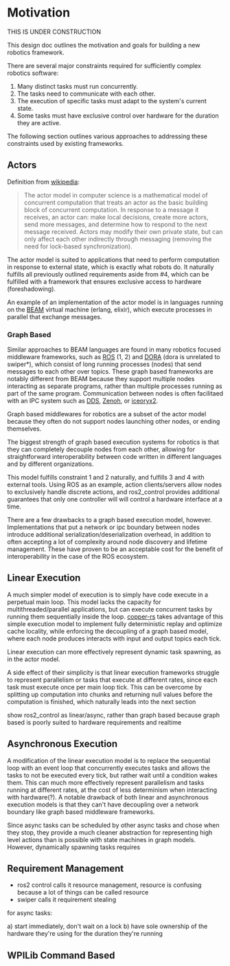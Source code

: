 # Motivation

THIS IS UNDER CONSTRUCTION

This design doc outlines the motivation and goals for building a new robotics framework.

There are several major constraints required for sufficiently complex robotics software:

1. Many distinct tasks must run concurrently.
2. The tasks need to communicate with each other.
3. The execution of specific tasks must adapt to the system's current state.
4. Some tasks must have exclusive control over hardware for the duration they are active.

The following section outlines various approaches to addressing these constraints used by existing frameworks.

## Actors

Definition from [wikipedia](https://en.wikipedia.org/wiki/Actor_model):

> The actor model in computer science is a mathematical model of concurrent computation that treats an actor as the basic building block of concurrent computation. In response to a message it receives, an actor can: make local decisions, create more actors, send more messages, and determine how to respond to the next message received. Actors may modify their own private state, but can only affect each other indirectly through messaging (removing the need for lock-based synchronization).

The actor model is suited to applications that need to perform computation in response to external state, which is exactly what robots do. It naturally fulfills all previously outlined requirements aside from #4, which can be fulfilled with a framework that ensures exclusive access to hardware (foreshadowing).

An example of an implementation of the actor model is in languages running on the [BEAM](https://en.wikipedia.org/wiki/BEAM_(Erlang_virtual_machine)) virtual machine (erlang, elixir), which execute processes in parallel that exchange messages.

### Graph Based

Similar approaches to BEAM languages are found in many robotics focused middleware frameworks, such as [ROS](https://ros.org/) (1, 2) and [DORA](https://dora-rs.ai/) (dora is unrelated to swiper*), which consist of long running processes (nodes) that send messages to each other over topics. These graph based frameworks are notably different from BEAM because they support multiple nodes interacting as separate programs, rather than multiple processes running as part of the same program. Communication between nodes is often facilitaed with an IPC system such as [DDS](https://en.wikipedia.org/wiki/Data_Distribution_Service), [Zenoh](https://zenoh.io/), or [iceoryx2](https://iceoryx.io/).

Graph based middlewares for robotics are a subset of the actor model because they often do not support nodes launching other nodes, or ending themselves.

The biggest strength of graph based execution systems for robotics is that they can completely decouple nodes from each other, allowing for straightforward interoperability between code written in different languages and by different organizations.

This model fulfills constraint 1 and 2 naturally, and fulfills 3 and 4 with external tools. Using ROS as an example, action clients/servers allow nodes to exclusively handle discrete actions, and ros2_control provides additional guarantees that only one controller will will control a hardware interface at a time.

There are a few drawbacks to a graph based execution model, however. Implementations that put a network or ipc boundary between nodes introduce additional serialization/deserialization overhead, in addition to often accepting a lot of complexity around node discovery and lifetime management. These have proven to be an acceptable cost for the benefit of interoperability in the case of the ROS ecosystem.

## Linear Execution

A much simpler model of execution is to simply have code execute in a perpetual main loop. This model lacks the capacity for multithreaded/parallel applications, but can execute concurrent tasks by running them sequentially inside the loop. [copper-rs](https://github.com/copper-project/copper-rs) takes advantage of this simple execution model to implement fully deterministic replay and optimize cache locality, while enforcing the decoupling of a graph based model, where each node produces interacts with input and output topics each tick.

Linear execution can more effectively represent dynamic task spawning, as in the actor model.

A side effect of their simplicity is that linear execution frameworks struggle to represent parallelism or tasks that execute at different rates, since each task must execute once per main loop tick. This can be overcome by splitting up computation into chunks and returning null values before the computation is finished, which naturally leads into the next section

show ros2_control as linear/async, rather than graph based because graph based is poorly suited to hardware requirements and realtime

## Asynchronous Execution

A modification of the linear execution model is to replace the sequential loop with an event loop that concurrently executes tasks and allows the tasks to not be executed every tick, but rather wait until a condition wakes them. This can much more effectively represent parallelism and tasks running at different rates, at the cost of less determinism when interacting with hardware(?). A notable drawback of both linear and asynchronous execution models is that they can't have decoupling over a network boundary like graph based middleware frameworks.

Since async tasks can be scheduled by other async tasks and chose when they stop, they provide a much cleaner abstraction for representing high level actions than is possible with state machines in graph models. However, dynamically spawning tasks requires

## Requirement Management

- ros2 control calls it resource management, resource is confusing because a lot of things can be called resource
- swiper calls it requirement stealing

for async tasks:

a) start immediately, don't wait on a lock
b) have sole ownership of the hardware they're using for the duration they're running

## WPILib Command Based


